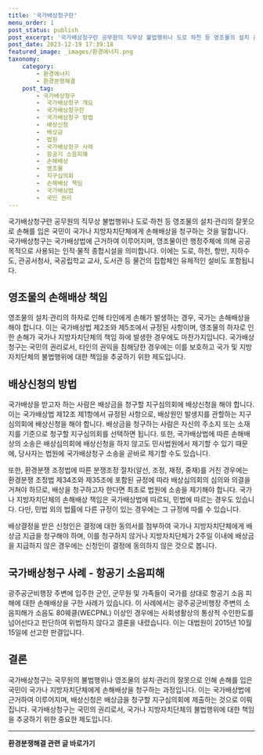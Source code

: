 ```yaml
---
title: '국가배상청구란'
menu_order: 1
post_status: publish
post_excerpt: '국가배상청구란 공무원의 직무상 불법행위나 도로 하천 등 영조물의 설치 관리의 잘못으로 손해를 입은 국민이 국가나 지방자치단체에게 손해배상을 청구하는 것을 말합니다. 국가배상청구는 국가배상법에 근거하여 이루어지며, 영조물이란 행정주체에 의해 공공 목적으로 사용되는 인적 물적 종합시설을 의미합니다. 이에는 도로, 하천, 항만, 지하수도, 관공서청사, 국공립학교 교사, 도서관 등 물건의 집합체인 유체적인 설비도 포함됩니다.'
post_date: 2023-12-19 17:39:18
featured_image: _images/환경에너지.png
taxonomy:
    category:
        - 환경에너지
        - 환경분쟁해결
    post_tag:
        - 국가배상청구
        -  국가배상청구 개요
        -  국가배상청구란
        -  국가배상청구 방법
        -  배상신청
        -  배상금
        -  법원
        -  국가배상청구 사례
        -  항공기 소음피해
        -  손해배상
        -  영조물
        -  지구심의회
        -  손해배상 책임
        -  국가배상법
        -  국민 권리
---
```



국가배상청구란 공무원의 직무상 불법행위나 도로·하천 등 영조물의 설치·관리의 잘못으로 손해를 입은 국민이 국가나 지방자치단체에게 손해배상을 청구하는 것을 말합니다. 국가배상청구는 국가배상법에 근거하여 이루어지며, 영조물이란 행정주체에 의해 공공 목적으로 사용되는 인적·물적 종합시설을 의미합니다. 이에는 도로, 하천, 항만, 지하수도, 관공서청사, 국공립학교 교사, 도서관 등 물건의 집합체인 유체적인 설비도 포함됩니다.

## 영조물의 손해배상 책임

영조물의 설치·관리의 하자로 인해 타인에게 손해가 발생하는 경우, 국가는 손해배상을 해야 합니다. 이는 국가배상법 제2조와 제5조에서 규정된 사항이며, 영조물의 하자로 인한 손해가 국가나 지방자치단체의 책임 하에 발생한 경우에도 마찬가지입니다. 국가배상청구는 국민의 권리로서, 타인의 권익을 침해당한 경우에는 이를 보호하고 국가 및 지방자치단체의 불법행위에 대한 책임을 추궁하기 위한 제도입니다.

## 배상신청의 방법

국가배상을 받고자 하는 사람은 배상금을 청구할 지구심의회에 배상신청을 해야 합니다. 이는 국가배상법 제12조 제1항에서 규정된 사항으로, 배상원인 발생지를 관할하는 지구심의회에 배상신청을 해야 합니다. 배상금을 청구하는 사람은 자신의 주소지 또는 소재지를 기준으로 청구할 지구심의회를 선택하면 됩니다. 또한, 국가배상법에 따른 손해배상의 소송은 배상심의회에 배상신청을 하지 않고도 민사법원에서 제기할 수 있기 때문에, 당사자는 법원에 국가배상청구 소송을 곧바로 제기할 수도 있습니다.

또한, 환경분쟁 조정법에 따른 분쟁조정 절차(알선, 조정, 재정, 중재)를 거친 경우에는 환경분쟁 조정법 제34조와 제35조에 포함된 규정에 따라 배상심의회의 심의와 의결을 거쳐야 하므로, 배상을 청구하고자 한다면 최초로 법원에 소송을 제기해야 합니다. 국가나 지방자치단체의 손해배상 책임은 국가배상법에 따르되, 민법에 따르는 경우도 있습니다. 다만, 민법 외의 법률에 다른 규정이 있는 경우에는 그 규정에 따를 수 있습니다. 

배상결정을 받은 신청인은 결정에 대한 동의서를 첨부하여 국가나 지방자치단체에게 배상금 지급을 청구해야 하며, 이를 청구하지 않거나 지방자치단체가 2주일 이내에 배상금을 지급하지 않은 경우에는 신청인이 결정에 동의하지 않은 것으로 봅니다.

## 국가배상청구 사례 - 항공기 소음피해

광주공군비행장 주변에 입주한 군인, 군무원 및 가족들이 국가를 상대로 항공기 소음 피해에 대한 손해배상을 구한 사례가 있습니다. 이 사례에서는 광주공군비행장 주변의 소음피해가 소음도 80웨클(WECPNL) 이상인 경우에는 사회생활상의 통상적 수인한도를 넘어선다고 판단하여 위법하지 않다고 결론을 내렸습니다. 이는 대법원이 2015년 10월 15일에 선고한 판결입니다.

## 결론

국가배상청구는 국무원의 불법행위나 영조물의 설치·관리의 잘못으로 인해 손해를 입은 국민이 국가나 지방자치단체에게 손해배상을 청구하는 과정입니다. 이는 국가배상법에 근거하여 이루어지며, 배상신청은 배상금을 청구할 지구심의회에 제출하는 것으로 이뤄집니다. 국가배상청구는 국민의 권리로서, 국가나 지방자치단체의 불법행위에 대한 책임을 추궁하기 위한 중요한 제도입니다.
<!-- wp:separator -->
<hr class="wp-block-separator has-alpha-channel-opacity"/>
<!-- /wp:separator -->

<!-- wp:group {"backgroundColor":"base","layout":{"type":"constrained"}} -->
<div class="wp-block-group has-base-background-color has-background"><!-- wp:paragraph {"align":"center","fontSize":"medium"} -->
<p class="has-text-align-center has-large-font-size"><strong>환경분쟁해결 관련 글 바로가기</strong></p>
<!-- /wp:paragraph -->


<!-- wp:latest-posts
{"categories":[{"id":35428,"count":19,"description":"","link":"https://uknowlaw.com/category/%ed%99%98%ea%b2%bd%eb%b6%84%ec%9f%81%ed%95%b4%ea%b2%b0/","name":"환경분쟁해결","slug":"환경분쟁해결","taxonomy":"category","parent":0,"meta":[],"_links":{"self":[{"href":"https://uknowlaw.com/wp-json/wp/v2/categories/35428"}],"collection":[{"href":"https://uknowlaw.com/wp-json/wp/v2/categories"}],"about":[{"href":"https://uknowlaw.com/wp-json/wp/v2/taxonomies/category"}],"wp:post_type":[{"href":"https://uknowlaw.com/wp-json/wp/v2/posts?categories=35428"}],"curies":[{"name":"wp","href":"https://api.w.org/{rel}","templated":true}]}}],"postsToShow":100,"excerptLength":28,"postLayout":"grid","columns":2,"featuredImageAlign":"left","featuredImageSizeSlug":"large","fontSize":"small"} /--></div>
<!-- /wp:group -->